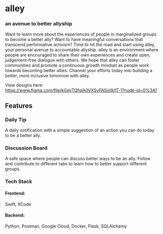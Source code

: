 # alley

### an avenue to better allyship

Want to learn more about the experiences of people in marginalized groups to become a better ally? Want to have meaningful conversations that transcend performative activism? Time to hit the road and start using alley, your personal avenue to accountable allyship. alley is an environment where people are encouraged to share their own experiences and create open, judgement-free dialogue with others. We hope that alley can foster communities and promote a continuous growth mindset as people work towards becoming better allies. Channel your efforts today into building a better, more inclusive tomorrow with alley.

View designs here: https://www.figma.com/file/kGeijTQfgIA0VXSyFASxt9/IT-1?node-id=0%3A1

## Features

### Daily Tip
A daily notification with a simple suggestion of an action you can do today to be a better ally.

### Discussion Board
A safe space where people can discuss better ways to be an ally. Follow and contribute to different tabs to learn how to better support different groups.

### Tech Stack
#### Frontend: 
Swift, XCode

#### Backend:
Python, Postman, Google Cloud, Docker, Flask, SQLAlchemy
